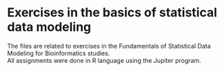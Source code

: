 # Exercises in the basics of statistical data modeling

The files are related to exercises in the Fundamentals of Statistical Data Modeling for Bioinformatics studies.\
All assignments were done in R language using the Jupiter program.
